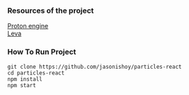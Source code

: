 ### Resources of the project
[Proton engine](http://drawcall.github.io/Proton/#examples)  
[Leva](https://github.com/pmndrs/leva)

### How To Run Project
```
git clone https://github.com/jasonishoy/particles-react
cd particles-react
npm install
npm start
```

